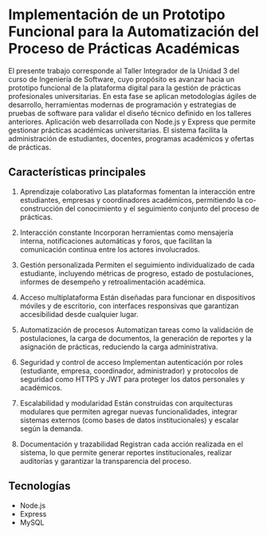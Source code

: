 # Implementación de un Prototipo Funcional para la Automatización del Proceso de Prácticas Académicas


El presente trabajo corresponde al Taller Integrador de la Unidad 3 del curso de Ingeniería de Software, cuyo propósito es avanzar hacia un prototipo funcional de la plataforma digital para la gestión de prácticas profesionales universitarias. En esta fase se aplican metodologías ágiles de desarrollo, herramientas modernas de programación y estrategias de pruebas de software para validar el diseño técnico definido en los talleres anteriores.
Aplicación web desarrollada con Node.js y Express que permite gestionar prácticas académicas universitarias. El sistema facilita la administración de estudiantes, docentes, programas académicos y ofertas de prácticas.

## Características principales

1. Aprendizaje colaborativo
Las plataformas fomentan la interacción entre estudiantes, empresas y coordinadores académicos, permitiendo la co-construcción del conocimiento y el seguimiento conjunto del proceso de prácticas.

2. Interacción constante
Incorporan herramientas como mensajería interna, notificaciones automáticas y foros, que facilitan la comunicación continua entre los actores involucrados.

3. Gestión personalizada
Permiten el seguimiento individualizado de cada estudiante, incluyendo métricas de progreso, estado de postulaciones, informes de desempeño y retroalimentación académica.

4. Acceso multiplataforma
Están diseñadas para funcionar en dispositivos móviles y de escritorio, con interfaces responsivas que garantizan accesibilidad desde cualquier lugar.

5. Automatización de procesos
Automatizan tareas como la validación de postulaciones, la carga de documentos, la generación de reportes y la asignación de prácticas, reduciendo la carga administrativa.

6. Seguridad y control de acceso
Implementan autenticación por roles (estudiante, empresa, coordinador, administrador) y protocolos de seguridad como HTTPS y JWT para proteger los datos personales y académicos.

7. Escalabilidad y modularidad
Están construidas con arquitecturas modulares que permiten agregar nuevas funcionalidades, integrar sistemas externos (como bases de datos institucionales) y escalar según la demanda.

8. Documentación y trazabilidad
Registran cada acción realizada en el sistema, lo que permite generar reportes institucionales, realizar auditorías y garantizar la transparencia del proceso.

## Tecnologías
- Node.js
- Express
- MySQL
